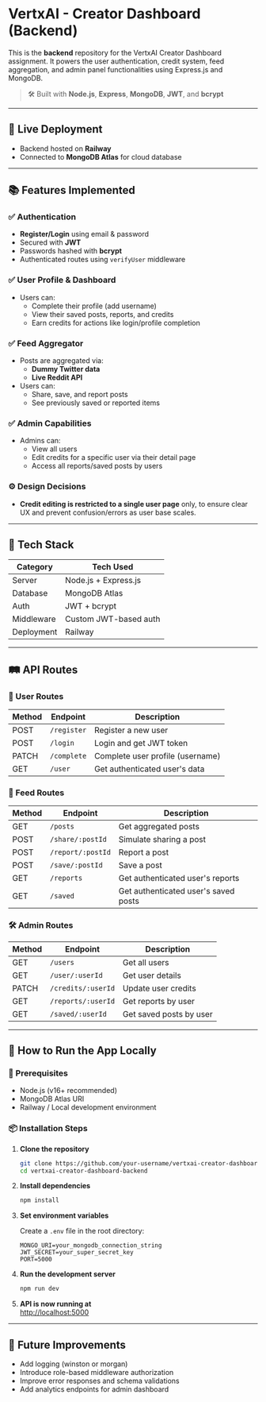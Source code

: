 # VertxAI - Creator Dashboard (Backend)

This is the **backend** repository for the VertxAI Creator Dashboard assignment. It powers the user authentication, credit system, feed aggregation, and admin panel functionalities using Express.js and MongoDB.

> 🛠️ Built with **Node.js**, **Express**, **MongoDB**, **JWT**, and **bcrypt**

---

## 🚀 Live Deployment

- Backend hosted on **Railway**
- Connected to **MongoDB Atlas** for cloud database

---

## 📚 Features Implemented

### ✅ Authentication
- **Register/Login** using email & password
- Secured with **JWT**
- Passwords hashed with **bcrypt**
- Authenticated routes using `verifyUser` middleware

### ✅ User Profile & Dashboard
- Users can:
  - Complete their profile (add username)
  - View their saved posts, reports, and credits
  - Earn credits for actions like login/profile completion

### ✅ Feed Aggregator
- Posts are aggregated via:
  - **Dummy Twitter data**
  - **Live Reddit API**
- Users can:
  - Share, save, and report posts
  - See previously saved or reported items

### ✅ Admin Capabilities
- Admins can:
  - View all users
  - Edit credits for a specific user via their detail page
  - Access all reports/saved posts by users

### ⚙️ Design Decisions
- **Credit editing is restricted to a single user page** only, to ensure clear UX and prevent confusion/errors as user base scales.

---

## 🧰 Tech Stack

| Category        | Tech Used            |
|----------------|----------------------|
| Server         | Node.js + Express.js |
| Database       | MongoDB Atlas        |
| Auth           | JWT + bcrypt         |
| Middleware     | Custom JWT-based auth|
| Deployment     | Railway              |

---

## 🛤️ API Routes

### 🧑 User Routes

| Method | Endpoint            | Description                              |
|--------|---------------------|------------------------------------------|
| POST   | `/register`         | Register a new user                      |
| POST   | `/login`            | Login and get JWT token                  |
| PATCH  | `/complete`         | Complete user profile (username)         |
| GET    | `/user`             | Get authenticated user's data            |

### 📄 Feed Routes

| Method | Endpoint              | Description                             |
|--------|-----------------------|-----------------------------------------|
| GET    | `/posts`              | Get aggregated posts                    |
| POST   | `/share/:postId`      | Simulate sharing a post                 |
| POST   | `/report/:postId`     | Report a post                           |
| POST   | `/save/:postId`       | Save a post                             |
| GET    | `/reports`            | Get authenticated user's reports        |
| GET    | `/saved`              | Get authenticated user's saved posts    |

### 🛠️ Admin Routes

| Method | Endpoint                    | Description                            |
|--------|-----------------------------|----------------------------------------|
| GET    | `/users`                    | Get all users                          |
| GET    | `/user/:userId`             | Get user details                       |
| PATCH  | `/credits/:userId`          | Update user credits                    |
| GET    | `/reports/:userId`          | Get reports by user                    |
| GET    | `/saved/:userId`            | Get saved posts by user                |

---

## 🧪 How to Run the App Locally

### 🔧 Prerequisites

- Node.js (v16+ recommended)
- MongoDB Atlas URI
- Railway / Local development environment

### 📦 Installation Steps

1. **Clone the repository**

   ```bash
   git clone https://github.com/your-username/vertxai-creator-dashboard-backend.git
   cd vertxai-creator-dashboard-backend
   ```

2. **Install dependencies**

   ```bash
   npm install
   ```

3. **Set environment variables**

   Create a `.env` file in the root directory:

   ```
   MONGO_URI=your_mongodb_connection_string
   JWT_SECRET=your_super_secret_key
   PORT=5000
   ```

4. **Run the development server**

   ```bash
   npm run dev
   ```

5. **API is now running at**  
   [http://localhost:5000](http://localhost:5000)

---

## 📝 Future Improvements

- Add logging (winston or morgan)
- Introduce role-based middleware authorization
- Improve error responses and schema validations
- Add analytics endpoints for admin dashboard
